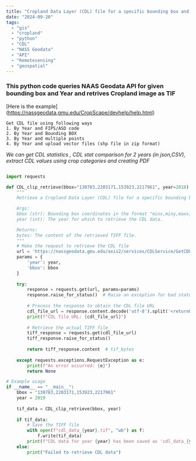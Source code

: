 ```yaml
---
title: "Cropland Data Layer (CDL) file for a specific bounding box and year"
date: "2024-09-20" 
tags:
  - "gis"
  - "cropland"
  - "python"
  - "CDL"
  - "NASS Geodata"
  - "API"
  - "Remotesensing"
  - "geospatial"
---
```

<h3>This python code queries NAAS Geodata API for given bounding box and Year and retrives Cropland image as TIF</h3>



[Here is the example] (https://nassgeodata.gmu.edu/CropScape/devhelp/help.html)

```
Get CDL file using following ways 
1. By Year and FIPS/ASD code
2. By Year and Bounding BOX
3. By Year and multiple points
4. By Year and upload vector files (shp file in zip format)

```
*We can get CDL statistics , CDL stat comparison for 2 years (in json,CSV), extract CDL values using crop categories and creating PDF*


```python

import requests

def CDL_clip_retrieve(bbox="130783,2203171,153923,2217961", year=2018):
    """
    Retrieve a Cropland Data Layer (CDL) file for a specific bounding box and year.

    Args:
    bbox (str): Bounding box coordinates in the format "minx,miny,maxx,maxy".
    year (int): The year for which to retrieve the CDL data.

    Returns:
    bytes: The content of the retrieved TIFF file.
    """
    # Make the request to retrieve the CDL file
    url = 'https://nassgeodata.gmu.edu/axis2/services/CDLService/GetCDLFile'
    params = {
        'year': year,
        'bbox': bbox
    }
    
    try:
        response = requests.get(url, params=params)
        response.raise_for_status()  # Raise an exception for bad status codes
        
        # Process the response to obtain the CDL file URL
        cdl_file_url = response.content.decode('utf-8').split('<returnURL>')[1].split('</returnURL>')[0]
        print(f"CDL file URL: {cdl_file_url}")
        
        # Retrieve the actual TIFF file
        tiff_response = requests.get(cdl_file_url)
        tiff_response.raise_for_status()
        
        return tiff_response.content  # tif_bytes
    
    except requests.exceptions.RequestException as e:
        print(f"An error occurred: {e}")
        return None

# Example usage
if __name__ == "__main__":
    bbox = "130783,2203171,153923,2217961"
    year = 2019
    
    tif_data = CDL_clip_retrieve(bbox, year)
    
    if tif_data:
        # Save the TIFF file
        with open(f"cdl_data_{year}.tif", "wb") as f:
            f.write(tif_data)
        print(f"CDL data for year {year} has been saved as 'cdl_data_{year}.tif'")
    else:
        print("Failed to retrieve CDL data")


```